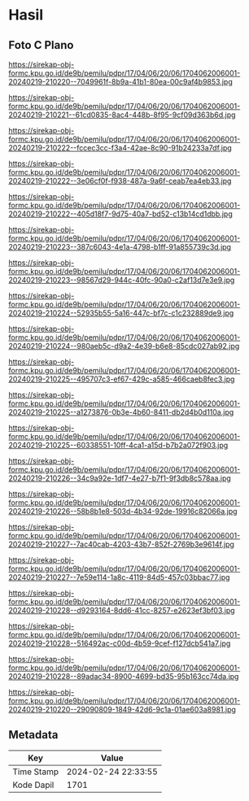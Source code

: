 # Hasil

## Foto C Plano

https://sirekap-obj-formc.kpu.go.id/de9b/pemilu/pdpr/17/04/06/20/06/1704062006001-20240219-210220--7049961f-8b9a-41b1-80ea-00c9af4b9853.jpg

https://sirekap-obj-formc.kpu.go.id/de9b/pemilu/pdpr/17/04/06/20/06/1704062006001-20240219-210221--61cd0835-8ac4-448b-8f95-9cf09d363b6d.jpg

https://sirekap-obj-formc.kpu.go.id/de9b/pemilu/pdpr/17/04/06/20/06/1704062006001-20240219-210222--fccec3cc-f3a4-42ae-8c90-91b24233a7df.jpg

https://sirekap-obj-formc.kpu.go.id/de9b/pemilu/pdpr/17/04/06/20/06/1704062006001-20240219-210222--3e06cf0f-f938-487a-9a6f-ceab7ea4eb33.jpg

https://sirekap-obj-formc.kpu.go.id/de9b/pemilu/pdpr/17/04/06/20/06/1704062006001-20240219-210222--405d18f7-9d75-40a7-bd52-c13b14cd1dbb.jpg

https://sirekap-obj-formc.kpu.go.id/de9b/pemilu/pdpr/17/04/06/20/06/1704062006001-20240219-210223--387c6043-4e1a-4798-b1ff-91a855739c3d.jpg

https://sirekap-obj-formc.kpu.go.id/de9b/pemilu/pdpr/17/04/06/20/06/1704062006001-20240219-210223--98567d29-944c-40fc-90a0-c2af13d7e3e9.jpg

https://sirekap-obj-formc.kpu.go.id/de9b/pemilu/pdpr/17/04/06/20/06/1704062006001-20240219-210224--52935b55-5a16-447c-bf7c-c1c232889de9.jpg

https://sirekap-obj-formc.kpu.go.id/de9b/pemilu/pdpr/17/04/06/20/06/1704062006001-20240219-210224--980aeb5c-d9a2-4e39-b6e8-85cdc027ab92.jpg

https://sirekap-obj-formc.kpu.go.id/de9b/pemilu/pdpr/17/04/06/20/06/1704062006001-20240219-210225--495707c3-ef67-429c-a585-466caeb8fec3.jpg

https://sirekap-obj-formc.kpu.go.id/de9b/pemilu/pdpr/17/04/06/20/06/1704062006001-20240219-210225--a1273876-0b3e-4b60-8411-db2d4b0d110a.jpg

https://sirekap-obj-formc.kpu.go.id/de9b/pemilu/pdpr/17/04/06/20/06/1704062006001-20240219-210225--60338551-10ff-4ca1-a15d-b7b2a072f903.jpg

https://sirekap-obj-formc.kpu.go.id/de9b/pemilu/pdpr/17/04/06/20/06/1704062006001-20240219-210226--34c9a92e-1df7-4e27-b7f1-9f3db8c578aa.jpg

https://sirekap-obj-formc.kpu.go.id/de9b/pemilu/pdpr/17/04/06/20/06/1704062006001-20240219-210226--58b8b1e8-503d-4b34-92de-19916c82066a.jpg

https://sirekap-obj-formc.kpu.go.id/de9b/pemilu/pdpr/17/04/06/20/06/1704062006001-20240219-210227--7ac40cab-4203-43b7-852f-2769b3e9614f.jpg

https://sirekap-obj-formc.kpu.go.id/de9b/pemilu/pdpr/17/04/06/20/06/1704062006001-20240219-210227--7e59e114-1a8c-4119-84d5-457c03bbac77.jpg

https://sirekap-obj-formc.kpu.go.id/de9b/pemilu/pdpr/17/04/06/20/06/1704062006001-20240219-210228--d9293164-8dd6-41cc-8257-e2623ef3bf03.jpg

https://sirekap-obj-formc.kpu.go.id/de9b/pemilu/pdpr/17/04/06/20/06/1704062006001-20240219-210228--516492ac-c00d-4b59-9cef-f127dcb541a7.jpg

https://sirekap-obj-formc.kpu.go.id/de9b/pemilu/pdpr/17/04/06/20/06/1704062006001-20240219-210228--89adac34-8900-4699-bd35-95b163cc74da.jpg

https://sirekap-obj-formc.kpu.go.id/de9b/pemilu/pdpr/17/04/06/20/06/1704062006001-20240219-210220--29090809-1849-42d6-9c1a-01ae603a8981.jpg


## Metadata

| Key        | Value               |
| ---------- | ------------------- |
| Time Stamp | 2024-02-24 22:33:55 |
| Kode Dapil | 1701                |



